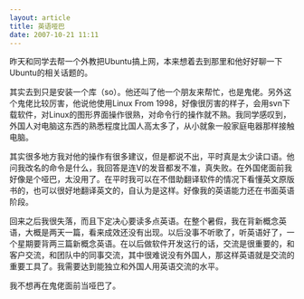 ```yaml
--- 
layout: article
title: 英语哑巴
date: 2007-10-21 11:11
---
```

昨天和同学去帮一个外教把Ubuntu搞上网，本来想着去到那里和他好好聊一下Ubuntu的相关话题的。
<!--more-->
其实去到只是安装一个库（so）。他还叫了他一个朋友来帮忙，也是鬼佬。另外这个鬼佬比较厉害，他说他使用Linux From 1998，好像很厉害的样子，会用svn下载软件，对Linux的图形界面操作很熟，对命令行的操作就不熟。我同学感叹到，外国人对电脑这东西的熟悉程度比国人高太多了，从小就象一般家庭电器那样接触电脑。

其实很多地方我对他的操作有很多建议，但是都说不出，平时真是太少读口语。他问我改名的命令是什么，我回答是连V的发音都发不准，真失败。在外国佬面前我好像是个哑巴，太没用了。在平时我可以在不借助翻译软件的情况下看懂英文原版书的，也可以很好地翻译英文的，自认为是这样。好像我的英语能力还在书面英语阶段。

回来之后我很失落，而且下定决心要读多点英语。在整个暑假，我在背新概念英语，大概是两天一篇，看来成效还没有出现。以后没事不听歌了，听英语好了，一个星期要背两三篇新概念英语。在以后做软件开发这行的话，交流是很重要的，和客户交流，和团队中的同事交流，其中很难说没有外国人，那这样英语就是交流的重要工具了。我需要达到能独立和外国人用英语交流的水平。

我不想再在鬼佬面前当哑巴了。
